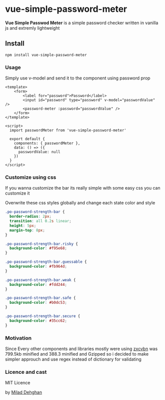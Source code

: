 # vue-simple-password-meter

**Vue Simple Passwod Meter** is a simple password checker written in vanilla js and extremly lightweight

## Install
`
npm install vue-simple-password-meter
`

### Usage

Simply use v-model and send it to the component using password prop

```
<template>
    <form>
        <label for="password">Password</label>
        <input id="password" type="password" v-model="passwordValue" />
        <password-meter :password="passwordValue" />
    </form>
</template>

<script>
  import passwordMeter from 'vue-simple-password-meter'

  export default {
    components: { passwordMeter },
    data: () => ({
      passwordValue: null
    })
  }
</script>
```

### Customize using css

If you wanna customize the bar its really simple with some easy css you can customize it

Overwrite these css styles globally and change each state color and style

```css
.po-password-strength-bar {
  border-radius: 2px;
  transition: all 0.2s linear;
  height: 5px;
  margin-top: 8px;
}

.po-password-strength-bar.risky {
  background-color: #f95e68;
}

.po-password-strength-bar.guessable {
  background-color: #fb964d;
}

.po-password-strength-bar.weak {
  background-color: #fdd244;
}

.po-password-strength-bar.safe {
  background-color: #b0dc53;
}

.po-password-strength-bar.secure {
  background-color: #35cc62;
}
``` 

### Motivation

Since Every other components and libraries mostly were using [zxcvbn](https://github.com/dropbox/zxcvbn) was 799.5kb minified and 388.3 minified and Gzipped so i decided to make simpler approuch and use regex instead of dictionary for validating


### Licence and cast
MIT Licence 


by [Milad Dehghan](https://dehghan.net)
